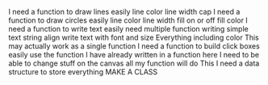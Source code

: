 I need a function to draw lines easily
  line color
  line width
  cap
I need a function to draw circles easily
  line color
  line width
  fill on or off
  fill color
I need a function to write text easily
  need multiple function
  writing simple text
    string
    align
  write text with font and size
  Everything including color
  This may actually work as a single function
I need a function to build click boxes easily
  use the function I have already written in a function here
I need to be able to change stuff on the canvas
  all my function will do This
I need a data structure to store everything
MAKE A CLASS
